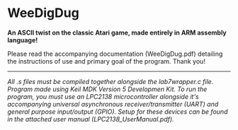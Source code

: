 # WeeDigDug
**An ASCII twist on the classic Atari game, made entirely in ARM assembly language!**

Please read the accompanying documentation (WeeDigDug.pdf) detailing the instructions of use and primary goal of the program. Thank you!

---

*All .s files must be compiled together alongside the lab7wrapper.c file. Program made using Keil MDK Version 5 Developmen Kit. To run the program, you must use an LPC2138 microcontroller alongside it's accompanying universal asynchronous receiver/transmitter (UART) and general purpose input/output (GPIO). Setup for these devices can be found in the attached user manual (LPC2138_UserManual.pdf).*
